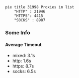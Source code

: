 
```mermaid
pie title 31998 Proxies in list
    "HTTP" : 21946
    "HTTPS": 4415
    "SOCKS" : 8987
```

### Some Info
#### Average Timeout

- mixed: 3.1s
- http: 1.6s
- https: 8.7s
- socks: 6.5s